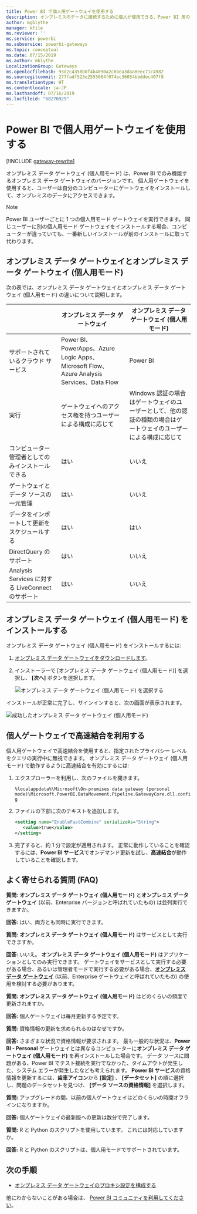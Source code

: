 ```yaml
---
title: Power BI で個人用ゲートウェイを使用する
description: オンプレミスのデータに接続するために個人が使用できる、Power BI 用のオンプレミス データ ゲートウェイ (個人用モード) について説明します。
author: mgblythe
manager: kfile
ms.reviewer: ''
ms.service: powerbi
ms.subservice: powerbi-gateways
ms.topic: conceptual
ms.date: 07/15/2019
ms.author: mblythe
LocalizationGroup: Gateways
ms.openlocfilehash: 93d2c4358b0f4b4090a2c8bea3daa8eec71c4982
ms.sourcegitcommit: 277fadf523e2555004f074ec36054bbddec407f8
ms.translationtype: HT
ms.contentlocale: ja-JP
ms.lasthandoff: 07/16/2019
ms.locfileid: "68270929"
---
```

# <a name="use-personal-gateways-in-power-bi"></a>Power BI で個人用ゲートウェイを使用する

[!INCLUDE [gateway-rewrite](includes/gateway-rewrite.md)]

オンプレミス データ ゲートウェイ (個人用モード) は、Power BI でのみ機能するオンプレミス データ ゲートウェイのバージョンです。 個人用ゲートウェイを使用すると、ユーザーは自分のコンピューターにゲートウェイをインストールして、オンプレミスのデータにアクセスできます。

> [!NOTE]
> Power BI ユーザーごとに 1 つの個人用モード ゲートウェイを実行できます。 同じユーザーに別の個人用モード ゲートウェイをインストールする場合、コンピューターが違っていても、一番新しいインストールが前のインストールに取って代わります。

## <a name="on-premises-data-gateway-vs-on-premises-data-gateway-personal-mode"></a>オンプレミス データ ゲートウェイとオンプレミス データ ゲートウェイ (個人用モード)

次の表では、オンプレミス データ ゲートウェイとオンプレミス データ ゲートウェイ (個人用モード) の違いについて説明します。

|   |オンプレミス データ ゲートウェイ | オンプレミス データ ゲートウェイ (個人用モード) |
| ---- | ---- | ---- |
|サポートされているクラウド サービス |Power BI、PowerApps、Azure Logic Apps、Microsoft Flow、Azure Analysis Services、Data Flow |Power BI |
|実行 |ゲートウェイへのアクセス権を持つユーザーによる構成に応じて |Windows 認証の場合はゲートウェイのユーザーとして、他の認証の種類の場合はゲートウェイのユーザーによる構成に応じて |
|コンピューター管理者としてのみインストールできる |はい |いいえ |
|ゲートウェイとデータ ソースの一元管理 |はい |いいえ |
|データをインポートして更新をスケジュールする |はい |はい |
|DirectQuery のサポート |はい |いいえ |
|Analysis Services に対する LiveConnect のサポート |はい |いいえ |

## <a name="install-the-on-premises-data-gateway-personal-mode"></a>オンプレミス データ ゲートウェイ (個人用モード) をインストールする

オンプレミス データ ゲートウェイ (個人用モード) をインストールするには:

1. [オンプレミス データ ゲートウェイをダウンロードします](https://go.microsoft.com/fwlink/?LinkId=820925&clcid=0x409)。

2. インストーラーで [オンプレミス データ ゲートウェイ (個人用モード)] を選択し、 **[次へ]** ボタンを選択します。

   ![オンプレミス データ ゲートウェイ (個人用モード) を選択する](media/service-gateway-personal-mode/personal-gateway-select.png)

インストールが正常に完了し、サインインすると、次の画面が表示されます。

![成功したオンプレミス データ ゲートウェイ (個人用モード)](media/service-gateway-personal-mode/personal-gateway-complete.png)

## <a name="using-fast-combine-with-the-personal-gateway"></a>個人ゲートウェイで高速結合を利用する

個人用ゲートウェイで高速結合を使用すると、指定されたプライバシー レベルをクエリの実行中に無視できます。 オンプレミス データ ゲートウェイ (個人用モード) で動作するように高速結合を有効にするには:

1. エクスプローラーを利用し、次のファイルを開きます。

   `%localappdata%\Microsoft\On-premises data gateway (personal mode)\Microsoft.PowerBI.DataMovement.Pipeline.GatewayCore.dll.config`

2. ファイルの下部に次のテキストを追加します。

    ```xml
    <setting name="EnableFastCombine" serializeAs="String">
       <value>true</value>
    </setting>
    ```

3. 完了すると、約 1 分で設定が適用されます。 正常に動作していることを確認するには、**Power BI サービス**でオンデマンド更新を試し、**高速結合**が動作していることを確認します。

## <a name="frequently-asked-questions-faq"></a>よく寄せられる質問 (FAQ)

**質問:** **オンプレミス データ ゲートウェイ (個人用モード)** と**オンプレミス データ ゲートウェイ** (以前、Enterprise バージョンと呼ばれていたもの) は並列実行できますか。
  
**回答:** はい、両方とも同時に実行できます。

**質問:** **オンプレミス データ ゲートウェイ (個人用モード)** はサービスとして実行できますか。
  
**回答:** いいえ。 **オンプレミス データ ゲートウェイ (個人用モード)** はアプリケーションとしてのみ実行できます。 ゲートウェイをサービスとして実行する必要がある場合、あるいは管理者モードで実行する必要がある場合、[**オンプレミス データ ゲートウェイ**](/data-integration/gateway/service-gateway-onprem) (以前、Enterprise ゲートウェイと呼ばれていたもの) の使用を検討する必要があります。

**質問:** **オンプレミス データ ゲートウェイ (個人用モード)** はどのくらいの頻度で更新されますか。
  
**回答:** 個人ゲートウェイは毎月更新する予定です。

**質問:** 資格情報の更新を求められるのはなぜですか。
  
**回答:** さまざまな状況で資格情報が要求されます。 最も一般的な状況は、**Power BI - Personal** ゲートウェイとは異なるコンピューターに**オンプレミス データ ゲートウェイ (個人用モード)** を再インストールした場合です。 データ ソースに問題がある、Power BI でテスト接続を実行でなかった、タイムアウトが発生した、システム エラーが発生したなども考えられます。 **Power BI サービス**の資格情報を更新するには、**歯車アイコン**から **[設定]** 、 **[データセット]** の順に選択し、問題のデータセットを見つけ、 **[データ ソースの資格情報]** を選択します。

**質問:** アップグレードの間、以前の個人ゲートウェイはどのくらいの時間オフラインになりますか。
  
**回答:** 個人ゲートウェイの最新版への更新は数分で完了します。

**質問:** R と Python のスクリプトを使用しています。 これには対応していますか。
  
**回答:** R と Python のスクリプトは、個人用モードでサポートされています。

## <a name="next-steps"></a>次の手順

* [オンプレミス データ ゲートウェイのプロキシ設定を構成する](/data-integration/gateway/service-gateway-proxy)  

他にわからないことがある場合は、 [Power BI コミュニティを利用してください](http://community.powerbi.com/)。

